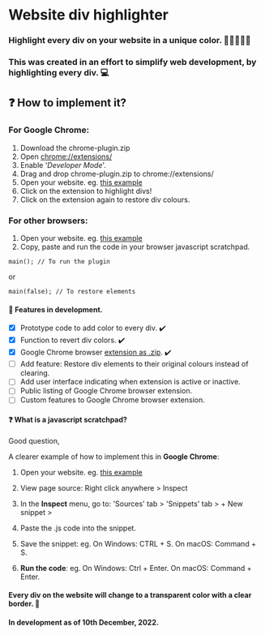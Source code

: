 # Website div highlighter

### Highlight every div on your website in a unique color. :closed_book::orange_book::ledger::green_book::blue_book:

### This was created in an effort to simplify web development, by highlighting every div. :computer:

## ❓ How to implement it?

### For Google Chrome:

1. Download the chrome-plugin.zip
2. Open [chrome://extensions/](chrome://extensions/)
3. Enable '_Developer Mode_'.
4. Drag and drop chrome-plugin.zip to chrome://extensions/
5. Open your website.
   eg. [this example](https://example.com/)
6. Click on the extension to highlight divs!
7. Click on the extension again to restore div colours.

### For other browsers:

1. Open your website.
   eg. [this example](https://example.com/)
2. Copy, paste and run the code in your browser javascript scratchpad.

```
main(); // To run the plugin
```

or

```
main(false); // To restore elements
```

#### :arrow_up_small: Features in development.

- [x] Prototype code to add color to every div. :heavy_check_mark:
- [x] Function to revert div colors. :heavy_check_mark:
- [x] Google Chrome browser [extension as .zip](https://bashvlas.com/blog/install-chrome-extension-in-developer-mode/). :heavy_check_mark:
- [ ] Add feature: Restore div elements to their original colours instead of clearing.
- [ ] Add user interface indicating when extension is active or inactive.
- [ ] Public listing of Google Chrome browser extension.
- [ ] Custom features to Google Chrome browser extension.

#### ❓ What is a javascript scratchpad?

Good question,

A clearer example of how to implement this in **Google Chrome**:

1. Open your website.
   eg. [this example](https://example.com/)

2. View page source: Right click anywhere > Inspect

3. In the **Inspect** menu, go to:
   'Sources' tab \>
   'Snippets' tab \>
   \+ New snippet \>

4. Paste the .js code into the snippet.

5. Save the snippet:
   eg.
   On Windows: CTRL + S.
   On macOS: Command + S.

6. **Run the code**:
   eg.
   On Windows: Ctrl + Enter.
   On macOS: Command + Enter.

#### Every div on the website will change to a transparent color with a clear border. :rainbow:

#### In development as of 10th December, 2022.
